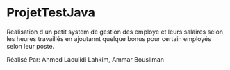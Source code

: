 # ProjetTestJava
Realisation d'un petit system de gestion des employe et leurs salaires selon les heures travaillés en ajoutannt quelque bonus pour certain employés selon leur poste.


Réalisé Par:
Ahmed Laoulidi Lahkim,
Ammar Bousliman
